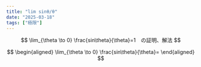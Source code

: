 ```yaml
---
title: "lim sinθ/θ"
date: "2025-03-18"
tags: ["極限"]
---
```

$$
\lim_{\theta \to 0} \frac{sin\theta}{\theta}=1　の証明、解法
$$

$$
\begin{aligned}
\lim_{\theta \to 0} \frac{sin\theta}{\theta}=
\end{aligned}
$$
